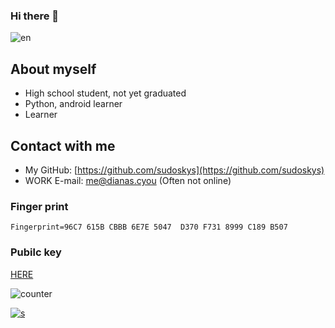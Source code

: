
### Hi there 👋

![en](https://github-readme-stats.vercel.app/api?username=sudoskys)

## About myself
- High school student, not yet graduated
- Python, android learner
- Learner

## Contact with me
-   My GitHub: [https://github.com/sudoskys](https://github.com/sudoskys)
-   WORK E-mail: [me@dianas.cyou](mailto:me@dianas.cyou) (Often not online)

### Finger print

```finger print
Fingerprint=96C7 615B CBBB 6E7E 5047  D370 F731 8999 C189 B507
```

### Pubilc key

[HERE](https://raw.githubusercontent.com/sudoskys/sudoskys/main/pubilckey.txt)

<!--
**sudoskys/sudoskys** is a ✨ _special_ ✨ repository because its `README.md` (this file) appears on your GitHub profile.

Here are some ideas to get you started:

- 🔭 I’m currently working on ...
- 🌱 I’m currently learning ...
- 👯 I’m looking to collaborate on ...
- 🤔 I’m looking for help with ...
- 💬 Ask me about ...
- 📫 How to reach me: ...
- 😄 Pronouns: ...
- ⚡ Fun fact: ...
-->

![counter](https://count.getloli.com/get/@sudoskys-github-readme?theme=moebooru)


[![s](https://img.shields.io/badge/Sponsor-Alipay-ff69b4)](https://azz.net/ly233)
